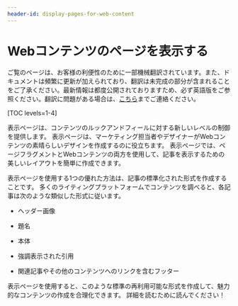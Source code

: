 ```yaml
---
header-id: display-pages-for-web-content
---
```


# Webコンテンツのページを表示する

<p class="alert alert-info"><span class="wysiwyg-color-blue120">ご覧のページは、お客様の利便性のために一部機械翻訳されています。また、ドキュメントは頻繁に更新が加えられており、翻訳は未完成の部分が含まれることをご了承ください。最新情報は都度公開されておりますため、必ず英語版をご参照ください。翻訳に問題がある場合は、<a href="mailto:support-content-jp@liferay.com">こちら</a>までご連絡ください。</span></p>

[TOC levels=1-4]

表示ページは、コンテンツのルックアンドフィールに対する新しいレベルの制御を提供します。 表示ページは、マーケティング担当者やデザイナーがWebコンテンツの素晴らしいデザインを作成するのに役立ちます。 表示ページでは、ページフラグメントとWebコンテンツの両方を使用して、記事を表示するための美しいレイアウトを簡単に作成できます。

表示ページを使用する1つの優れた方法は、記事の標準化された形式を作成することです。 多くのライティングプラットフォームでコンテンツを調べると、各記事は次のような類似した形式に従います。

  - ヘッダー画像

  - 題名

  - 本体

  - 強調表示された引用

  - 関連記事やその他のコンテンツへのリンクを含むフッター

表示ページを使用すると、このような標準の再利用可能な形式を作成して、魅力的なコンテンツの作成を合理化できます。 詳細を読むために読んでください！
